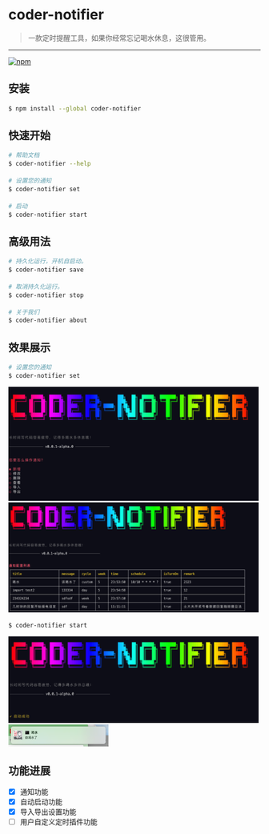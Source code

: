 # coder-notifier

> 一款定时提醒工具，如果你经常忘记喝水休息，这很管用。
---------
[![npm](https://img.shields.io/npm/dm/ink?logo=npm)](https://npmjs.com/package/coder-nofitier)

## 安装

```bash
$ npm install --global coder-notifier
```

## 快速开始

```bash
# 帮助文档
$ coder-notifier --help

# 设置您的通知
$ coder-notifier set

# 启动
$ coder-notifier start
```

## 高级用法

```bash
# 持久化运行，开机自启动。
$ coder-notifier save

# 取消持久化运行。
$ coder-notifier stop

# 关于我们
$ coder-notifier about
```

## 效果展示
```bash
# 设置您的通知
$ coder-notifier set
```
<img src="assets/preview-1.png" width="500">
<img src="assets/preview-2.png" width="500">

```bash
$ coder-notifier start
```
<img src="assets/preview-3.png" width="500">
<img src="assets/preview-4.png" width="200">


## 功能进展
- [x] 通知功能
- [x] 自动启动功能
- [x] 导入导出设置功能
- [ ] 用户自定义定时插件功能
